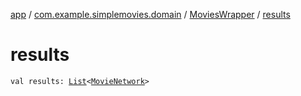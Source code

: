 [app](../../index.md) / [com.example.simplemovies.domain](../index.md) / [MoviesWrapper](index.md) / [results](./results.md)

# results

`val results: `[`List`](https://kotlinlang.org/api/latest/jvm/stdlib/kotlin.collections/-list/index.html)`<`[`MovieNetwork`](../-movie-network/index.md)`>`
